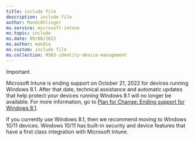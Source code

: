 ```yaml
---
title: include file
description: include file
author: MandiOhlinger
ms.service: microsoft-intune
ms.topic: include
ms.date: 09/08/2022
ms.author: mandia
ms.custom: include file
ms.collection: M365-identity-device-management
---
```


<!-- 9.8.2022 - mandia: New text added so this include file applies to Windows 8.1-->

> [!IMPORTANT]
> Microsoft Intune is ending support on October 21, 2022 for devices running Windows 8.1. After that date, technical assistance and automatic updates that help protect your devices running Windows 8.1 will no longer be available. For more information, go to [Plan for Change: Ending support for Windows 8.1](../fundamentals/whats-new.md#plan-for-change-ending-support-for-windows-81-).
>
> If you currently use Windows 8.1, then we recommend moving to Windows 10/11 devices. Windows 10/11 has built-in security and device features that have a first class integration with Microsoft Intune.

<!-- 9.8.2022 - mandia: The following was the original text of this include file. Replaced this text since Win10 Mobile and Windows Phone support ended in 2019.

> [!IMPORTANT]
> [Windows 10 Mobile](https://support.microsoft.com/help/4485197/windows-10-mobile-end-of-support-faq) and [Windows Phone 8.1](https://support.microsoft.com/help/4036480/windows-phone-8-1-end-of-support-faq) support has ended. Windows 10 Mobile and Windows Phone 8.1 enrollments will fail and related apps can no longer be added to Intune. These profile types are being removed from the Intune UI. Devices currently enrolled will stop syncing with the Intune service.
>
> Existing policies and profiles on these platforms are becoming read-only, and can't be changed. You can remove assignments, and then delete the policies and profiles.
> 
> If Windows Phone 8.1 or Windows 10 Mobile are being used, we recommend moving to Windows 10 devices. Windows 10 has built-in security and device features that have a first class integration with Microsoft Intune.

-->